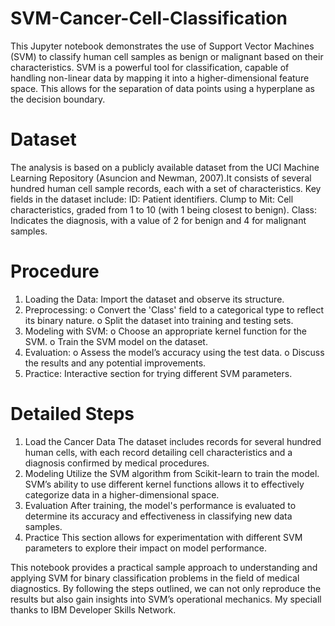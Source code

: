 # SVM-Cancer-Cell-Classification
This Jupyter notebook demonstrates the use of Support Vector Machines (SVM) to classify human cell samples as benign or malignant based on their characteristics. SVM is a powerful tool for classification, capable of handling non-linear data by mapping it into a higher-dimensional feature space. This allows for the separation of data points using a hyperplane as the decision boundary.
# Dataset
The analysis is based on a publicly available dataset from the UCI Machine Learning Repository (Asuncion and Newman, 2007).It consists of several hundred human cell sample records, each with a set of characteristics. Key fields in the dataset include:
ID: Patient identifiers.
Clump to Mit: Cell characteristics, graded from 1 to 10 (with 1 being closest to benign).
Class: Indicates the diagnosis, with a value of 2 for benign and 4 for malignant samples.
# Procedure
1.	Loading the Data: Import the dataset and observe its structure.
2.	Preprocessing:
o	Convert the 'Class' field to a categorical type to reflect its binary nature.
o	Split the dataset into training and testing sets.
3.	Modeling with SVM:
o	Choose an appropriate kernel function for the SVM.
o	Train the SVM model on the dataset.
4.	Evaluation:
o	Assess the model’s accuracy using the test data.
o	Discuss the results and any potential improvements.
5.	Practice: Interactive section for trying different SVM parameters.
 

# Detailed Steps
1. Load the Cancer Data
The dataset includes records for several hundred human cells, with each record detailing cell characteristics and a diagnosis confirmed by medical procedures.
2. Modeling
Utilize the SVM algorithm from Scikit-learn to train the model. SVM’s ability to use different kernel functions allows it to effectively categorize data in a higher-dimensional space.
3. Evaluation
After training, the model's performance is evaluated to determine its accuracy and effectiveness in classifying new data samples.
4. Practice
This section allows for experimentation with different SVM parameters to explore their impact on model performance.

This notebook provides a practical sample approach to understanding and applying SVM for binary classification problems in the field of medical diagnostics. By following the steps outlined, we can not only reproduce the results but also gain insights into SVM’s operational mechanics. My speciall thanks to IBM Developer Skills Network.
